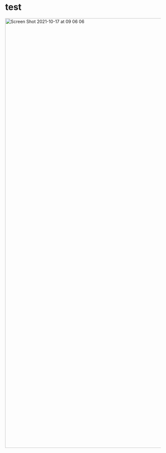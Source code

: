 # test

<img width="1387" alt="Screen Shot 2021-10-17 at 09 06 06" src="https://user-images.githubusercontent.com/85049485/137611444-d896d8bc-5a56-4d8e-81de-2b3de776e363.png">



